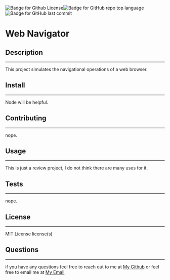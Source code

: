 ![Badge for Github License](https://img.shields.io/github/license/tylerdahl123/WebNavigator-DataStructureReview)![Badge for GitHub repo top language](https://img.shields.io/github/languages/top/tylerdahl123/WebNavigator-DataStructureReview?style=flat&logo=appveyor) ![Badge for GitHub last commit](https://img.shields.io/github/last-commit/tylerdahl123/WebNavigator-DataStructureReview?style=flat&logo=appveyor) 

# Web Navigator
## Description
 ---
 
 This project simulates the navigational operations of a web browser.
## Install 
---

 Node will be helpful. 
## Contributing 
---

 nope. 
## Usage 
---

 This is just a review project, I do not think there are many uses for it. 
## Tests
---

 nope.
## License 
---

 MIT License license(s) 
## Questions 
---

  if you have any questions feel free to reach out to me at [My Github](https://github.com/tylerdahl123) or feel free to email me at [My Email](dahlgren15@gmail.com) 